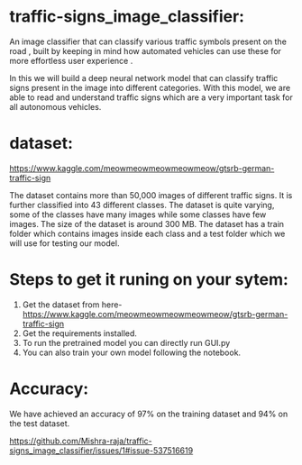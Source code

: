 # traffic-signs_image_classifier:
An image classifier that can classify various traffic symbols present on the road , built by keeping in mind how automated vehicles can use these for more effortless user experience .

In this  we will build a deep neural network model that can classify traffic signs present in the image into different categories. With this model, we are able to read and understand traffic signs which are a very important task for all autonomous vehicles.

# dataset:

https://www.kaggle.com/meowmeowmeowmeowmeow/gtsrb-german-traffic-sign


The dataset contains more than 50,000 images of different traffic signs. It is further classified into 43 different classes. The dataset is quite varying, some of the classes have many images while some classes have few images. The size of the dataset is around 300 MB. The dataset has a train folder which contains images inside each class and a test folder which we will use for testing our model.

# Steps to get it runing on your sytem:

1. Get the dataset from here-   https://www.kaggle.com/meowmeowmeowmeowmeow/gtsrb-german-traffic-sign
2. Get the requirements installed.
3. To run the pretrained model you can directly run GUI.py
4. You can also train your own model following the notebook.

# Accuracy:
We have achieved an accuracy of 97% on the training dataset and 94% on the test dataset. 

https://github.com/Mishra-raja/traffic-signs_image_classifier/issues/1#issue-537516619




